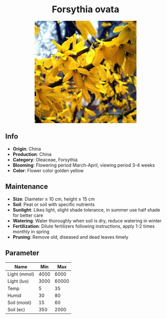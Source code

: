 <h1 align='center'>Forsythia ovata</h1>
<p align="center">
    <img 
        align='center'
        width='320'
        src="../images/forsythia ovata.png" 
        alt='Forsythia ovata' />
</p>

## Info

 - **Origin**: China
 - **Production**: China
 - **Category**: Oleaceae, Forsythia
 - **Blooming**: Flowering period March-April, viewing period 3-4 weeks
 - **Color**: Flower color golden yellow

## Maintenance

 - **Size**: Diameter ≥ 10 cm, height ≥ 15 cm
 - **Soil**: Peat or soil with specific nutrients
 - **Sunlight**: Likes light, slight shade tolerance, in summer use half shade for better care
 - **Watering**: Water thoroughly when soil is dry, reduce watering in winter
 - **Fertilization**: Dilute fertilizers following instructions,  apply 1-2 times monthly in spring
 - **Pruning**: Remove old, diseased and dead leaves timely

## Parameter

| Name         | Min  | Max   |
|--------------|------|-------|
| Light (mmol) | 4000 | 6000  |
| Light (lux)  | 3000 | 60000 |
| Temp         | 5    | 35    |
| Humid        | 30   | 80    |
| Soil (moist) | 15   | 60    |
| Soil (ec)    | 350  | 2000  |